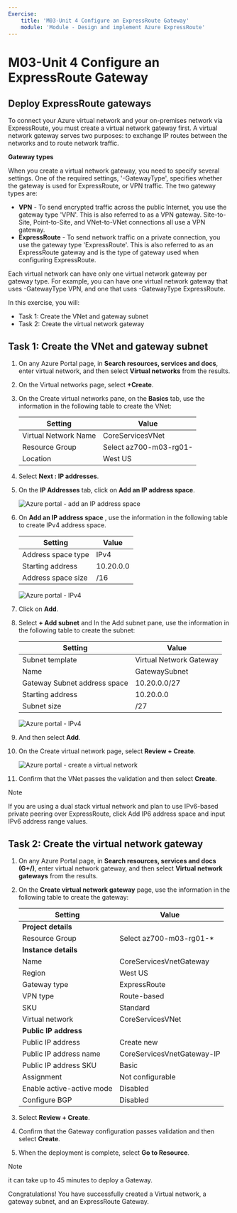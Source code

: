 ```yaml
---
Exercise:
    title: 'M03-Unit 4 Configure an ExpressRoute Gateway'
    module: 'Module - Design and implement Azure ExpressRoute'
---
```

# M03-Unit 4 Configure an ExpressRoute Gateway

## Deploy ExpressRoute gateways

To connect your Azure virtual network and your on-premises network via ExpressRoute, you must create a virtual network gateway first. A virtual network gateway serves two purposes: to exchange IP routes between the networks and to route network traffic. 

**Gateway types**

When you create a virtual network gateway, you need to specify several settings. One of the required settings, '-GatewayType', specifies whether the gateway is used for ExpressRoute, or VPN traffic. The two gateway types are:

- **VPN** - To send encrypted traffic across the public Internet, you use the gateway type 'VPN'. This is also referred to as a VPN gateway. Site-to-Site, Point-to-Site, and VNet-to-VNet connections all use a VPN gateway.
- **ExpressRoute** - To send network traffic on a private connection, you use the gateway type 'ExpressRoute'. This is also referred to as an ExpressRoute gateway and is the type of gateway used when configuring ExpressRoute.

Each virtual network can have only one virtual network gateway per gateway type. For example, you can have one virtual network gateway that uses -GatewayType VPN, and one that uses -GatewayType ExpressRoute.


In this exercise, you will:

+ Task 1: Create the VNet and gateway subnet
+ Task 2: Create the virtual network gateway



## Task 1: Create the VNet and gateway subnet

1. On any Azure Portal page, in **Search resources, services and docs**, enter virtual network, and then select **Virtual networks** from the results.

2. On the Virtual networks page, select **+Create**.

3. On the Create virtual networks pane, on the **Basics** tab, use the information in the following table to create the VNet:

   | **Setting**          | **Value**                                                              |
   | -------------------- | ---------------------------------------------------------------------- |
   | Virtual Network Name | CoreServicesVNet                                                       |
   | Resource Group       | Select az700-m03-rg01-<inject key="DeploymentID" enableCopy="false"/>  |
   | Location             | West US                                                                |

4. Select **Next : IP addresses**.

5. On the **IP Addresses** tab, click on **Add an IP address space**.

    ![Azure portal - add an IP address space](../media/ipaddspace.png)
 
6. On **Add an IP address space** , use the information in the following table to create IPv4 address space.
 
   | **Setting**                  | **Value**     |
   | ---------------------------- | ------------- |
   | Address space type           | IPv4          |
   | Starting address             | 10.20.0.0     |
   | Address space size           | /16           |
  
    ![Azure portal - IPv4](../media/ipv4.png)
  
7. Click on  **Add**. 

6. Select **+ Add subnet** and In the Add subnet pane, use the information in the following table to create the subnet:

   | **Setting**                  | **Value**               |
   | ---------------------------- | ----------------------- |
   | Subnet template              | Virtual Network Gateway |
   | Name                         | GatewaySubnet           |
   | Gateway Subnet address space | 10.20.0.0/27            |
   | Starting address             | 10.20.0.0               |
   | Subnet size                  | /27                     |
   
    ![Azure portal - IPv4](../media/subnet.png)

7. And then select **Add**. 

8. On the Create virtual network page, select **Review + Create**.

     ![Azure portal - create a virtual network](../media/reviewandcreate.png)

9. Confirm that the VNet passes the validation and then select **Create**.

> [!Note]  
>
> If you are using a dual stack virtual network and plan to use IPv6-based private peering over ExpressRoute, click Add IP6 address space and input IPv6 address range values.

## Task 2: Create the virtual network gateway

1. On any Azure Portal page, in **Search resources, services and docs (G+/)**, enter virtual network gateway, and then select **Virtual network gateways** from the results.

2. On the **Create virtual network gateway** page, use the information in the following table to create the gateway:

   | **Setting**               | **Value**                                                               |
   | ------------------------- | ----------------------------------------------------------------------- |
   | **Project details**       |                                                                         |
   | Resource Group            | Select az700-m03-rg01-<inject key="DeploymentID" enableCopy="false"/>*  |
   | **Instance details**      |                                                                         |
   | Name                      | CoreServicesVnetGateway                                                 |
   | Region                    | West US                                                                 |
   | Gateway type              | ExpressRoute                                                            |
   | VPN type                  | Route-based                                                             |
   | SKU                       | Standard                                                                |
   | Virtual network           | CoreServicesVNet                                                        |
   | **Public IP address**     |                                                                         |
   | Public IP address         | Create new                                                              |
   | Public IP address name    | CoreServicesVnetGateway-IP                                              |
   | Public IP address SKU     | Basic                                                                   |
   | Assignment                | Not configurable                                                        |
   | Enable active-active mode | Disabled                                                                |
   | Configure BGP             | Disabled                                                                |

3. Select **Review + Create**.

4. Confirm that the Gateway configuration passes validation and then select **Create**.

5. When the deployment is complete, select **Go to Resource**.

> [!Note] 
>
> it can take up to 45 minutes to deploy a Gateway.

Congratulations! You have successfully created a Virtual network, a gateway subnet, and an ExpressRoute Gateway.

